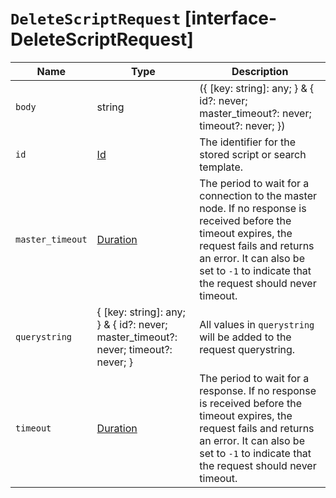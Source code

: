 # `DeleteScriptRequest` [interface-DeleteScriptRequest]

| Name | Type | Description |
| - | - | - |
| `body` | string | ({ [key: string]: any; } & { id?: never; master_timeout?: never; timeout?: never; }) | All values in `body` will be added to the request body. |
| `id` | [Id](./Id.md) | The identifier for the stored script or search template. |
| `master_timeout` | [Duration](./Duration.md) | The period to wait for a connection to the master node. If no response is received before the timeout expires, the request fails and returns an error. It can also be set to `-1` to indicate that the request should never timeout. |
| `querystring` | { [key: string]: any; } & { id?: never; master_timeout?: never; timeout?: never; } | All values in `querystring` will be added to the request querystring. |
| `timeout` | [Duration](./Duration.md) | The period to wait for a response. If no response is received before the timeout expires, the request fails and returns an error. It can also be set to `-1` to indicate that the request should never timeout. |
